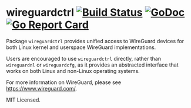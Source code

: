 # wireguardctrl [![Build Status](https://travis-ci.org/mdlayher/wireguardctrl.svg?branch=master)](https://travis-ci.org/mdlayher/wireguardctrl) [![GoDoc](https://godoc.org/github.com/mdlayher/wireguardctrl?status.svg)](https://godoc.org/github.com/mdlayher/wireguardctrl) [![Go Report Card](https://goreportcard.com/badge/github.com/mdlayher/wireguardctrl)](https://goreportcard.com/report/github.com/mdlayher/wireguardctrl)

Package `wireguardctrl` provides unified access to WireGuard devices for both
Linux kernel and userspace WireGuard implementations.

Users are encouraged to use `wireguardctrl` directly, rather than `wireguardnl`
or `wireguardcfg`, as it provides an abstracted interface that works on both
Linux and non-Linux operating systems.

For more information on WireGuard, please see <https://www.wireguard.com/>.

MIT Licensed.
